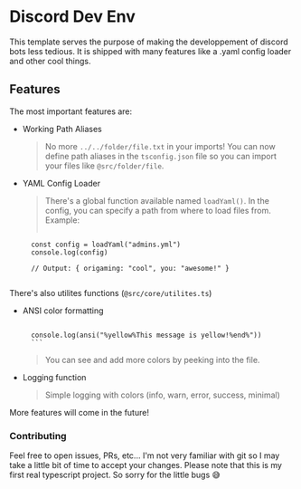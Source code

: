 # Discord Dev Env

This template serves the purpose of making the developpement of discord bots less tedious. It is shipped with many features like a .yaml config loader and other cool things.

## Features

The most important features are:
- Working Path Aliases
    > No more `../../folder/file.txt` in your imports! You can now define path aliases in the `tsconfig.json` file so you can import your files like `@src/folder/file`.
- YAML Config Loader
    > There's a global function available named `loadYaml()`. In the config, you can specify a path from where to load files from.
    > Example:
    > ```ts
        const config = loadYaml("admins.yml")
        console.log(config)

        // Output: { origaming: "cool", you: "awesome!" }
    ```

There's also utilites functions (`@src/core/utilites.ts`)
- ANSI color formatting
    > ```ts
        console.log(ansi("%yellow%This message is yellow!%end%"))
        ```
    > You can see and add more colors by peeking into the file.
- Logging function
    > Simple logging with colors (info, warn, error, success, minimal)

More features will come in the future!

### Contributing

Feel free to open issues, PRs, etc... I'm not very familiar with git so I may take a little bit of time to accept your changes. Please note that this is my first real typescript project. So sorry for the little bugs 😅